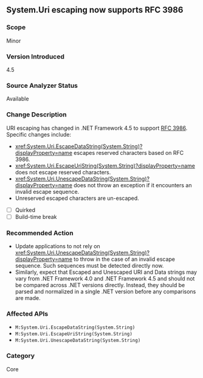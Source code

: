 ## System.Uri escaping now supports RFC 3986

### Scope
Minor

### Version Introduced
4.5

### Source Analyzer Status
Available

### Change Description

URI escaping has changed in .NET Framework 4.5 to support
[RFC 3986](http://tools.ietf.org/html/rfc3986). Specific changes include:

- <xref:System.Uri.EscapeDataString(System.String)?displayProperty=name> escapes reserved characters based on RFC 3986.
- <xref:System.Uri.EscapeUriString(System.String)?displayProperty=name> does not escape reserved characters.
- <xref:System.Uri.UnescapeDataString(System.String)?displayProperty=name> does not throw an exception if it encounters an invalid escape sequence.
- Unreserved escaped characters are un-escaped.

- [ ] Quirked
- [ ] Build-time break

### Recommended Action
* Update applications to not rely on <xref:System.Uri.UnescapeDataString(System.String)?displayProperty=name> to throw in the case of an invalid escape sequence. Such sequences must be detected directly now.
* Similarly, expect that Escaped and Unescaped URI and Data strings may vary from .NET Framework 4.0 and .NET Framework 4.5 and should not be compared across .NET versions directly. Instead, they should be parsed and normalized in a single .NET version before any comparisons are made.

### Affected APIs
* `M:System.Uri.EscapeDataString(System.String)`
* `M:System.Uri.EscapeUriString(System.String)`
* `M:System.Uri.UnescapeDataString(System.String)`

### Category
Core

<!-- breaking change id: 10 -->
